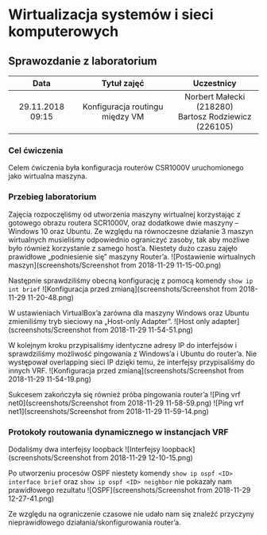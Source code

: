 ﻿# Wirtualizacja systemów i sieci komputerowych

## Sprawozdanie z laboratorium

Data | Tytuł zajęć | Uczestnicy
:-: | :-: | :-:
29.11.2018 09:15 | Konfiguracja routingu między VM| Norbert Małecki (218280)<br>Bartosz Rodziewicz (226105)
### Cel ćwiczenia
Celem ćwiczenia była konfiguracja routerów CSR1000V uruchomionego jako wirtualna maszyna.
### Przebieg laboratorium
Zajęcia rozpoczęliśmy od utworzenia maszyny wirtualnej korzystając z gotowego obrazu routera SCR1000V, oraz dodatkowe dwie maszyny – Windows 10 oraz Ubuntu. Ze względu na równoczesne działanie 3 maszyn wirtualnych musieliśmy odpowiednio ograniczyć zasoby, tak aby możliwe było również korzystanie z samego host’a. Niestety dużo czasu zajęło prawidłowe „podniesienie się” maszyny Router’a.
![Postawienie wirtualnych maszyn](screenshots/Screenshot from 2018-11-29 11-15-00.png)

Następnie sprawdziliśmy obecną konfigurację z pomocą komendy `show ip int brief` 
![Konfiguracja przed zmianą](screenshots/Screenshot from 2018-11-29 11-20-48.png)

W ustawieniach VirtualBox’a zarówna dla maszyny Windows oraz Ubuntu zmieniliśmy tryb sieciowy na „Host-only Adapter”.
![Host only adapter](screenshots/Screenshot from 2018-11-29 11-54-51.png)

W kolejnym kroku przypisaliśmy identyczne adresy IP do interfejsów i sprawdziliśmy możliwość pingowania z Windows’a i Ubuntu do router’a. Nie występował overlapping sieci IP dzięki temu, że interfejsy przypisaliśmy do innych VRF.
![Konfiguracja przed zmianą](screenshots/Screenshot from 2018-11-29 11-54-19.png)

Sukcesem zakończyła się również próba pingowania router’a
![Ping vrf net0](screenshots/Screenshot from 2018-11-29 11-58-59.png)
![Ping vrf net1](screenshots/Screenshot from 2018-11-29 11-59-14.png)

### Protokoły routowania dynamicznego w instancjach VRF
Dodaliśmy dwa interfejsy loopback
![Interfejsy loopback](screenshots/Screenshot from 2018-11-29 12-10-15.png)

Po utworzeniu procesów OSPF niestety komendy `show ip ospf <ID> interface brief` oraz `show ip ospf <ID> neighbor` nie pokazały nam prawidłowego rezultatu
![OSPF](screenshots/Screenshot from 2018-11-29 12-27-41.png)

Ze względu na ograniczenie czasowe nie udało nam się znaleźć przyczyny nieprawidłowego działania/skonfigurowania router’a.
